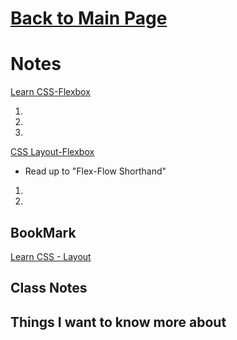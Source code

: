 # [Back to Main Page](https://reecerenninger.github.io/reading-notes/)

# Notes

[Learn CSS-Flexbox](https://web.dev/learn/css/flexbox/)

1.
2.
3.

[CSS Layout-Flexbox](https://developer.mozilla.org/en-US/docs/Learn/CSS/CSS_layout/Flexbox)

- Read up to "Flex-Flow Shorthand"

1.
2.

## BookMark

[Learn CSS - Layout](https://web.dev/learn/css/layout/)

## Class Notes

## Things I want to know more about
